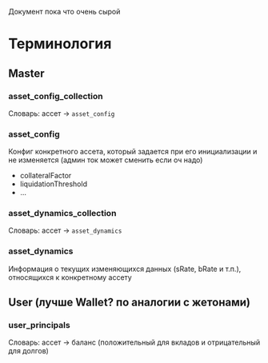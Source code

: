 Документ пока что очень сырой

# Терминология

## Master

### asset_config_collection
Словарь: ассет -> `asset_config`

### asset_config
Конфиг конкретного ассета, который задается при его инициализации и не изменяется (админ ток может сменить если оч надо)
+ collateralFactor
+ liquidationThreshold
+ ...

### asset_dynamics_collection
Словарь: ассет -> `asset_dynamics`

### asset_dynamics
Информация о текущих изменяющихся данных (sRate, bRate и т.п.),
относящихся к конкретному ассету


## User (лучше Wallet? по аналогии с жетонами)

### user_principals
Словарь: ассет -> баланс (положительный для вкладов и отрицательный для долгов)





